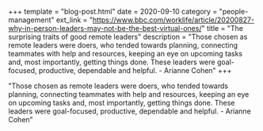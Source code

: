 +++
template = "blog-post.html"
date = 2020-09-10
category = "people-management"
ext_link = "https://www.bbc.com/worklife/article/20200827-why-in-person-leaders-may-not-be-the-best-virtual-ones/"
title = "The surprising traits of good remote leaders"
description = "Those chosen as remote leaders were doers, who tended towards planning, connecting teammates with help and resources, keeping an eye on upcoming tasks and, most importantly, getting things done. These leaders were goal-focused, productive, dependable and helpful. - Arianne Cohen" 
+++

"Those chosen as remote leaders were doers, who tended towards planning, connecting teammates with help and resources, keeping an eye on upcoming tasks and, most importantly, getting things done. These leaders were goal-focused, productive, dependable and helpful. - Arianne Cohen" 